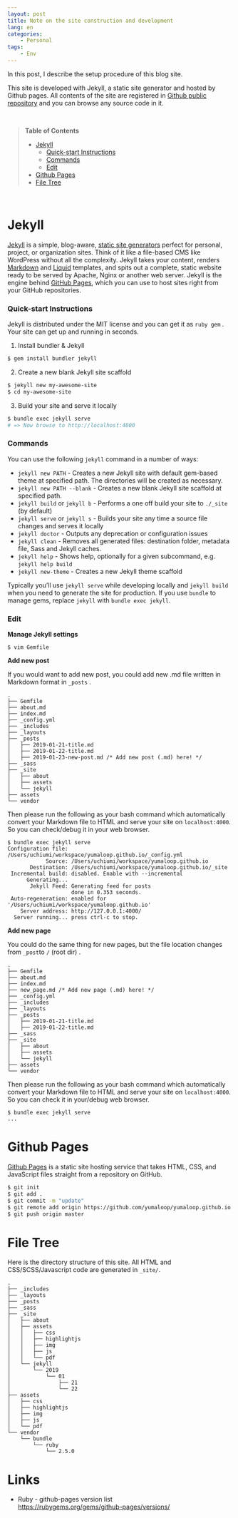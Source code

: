 ```yaml
---
layout: post
title: Note on the site construction and development
lang: en
categories:
    - Personal
tags:
    - Env
---
```


In this post, I describe the setup procedure of this blog site.

This site is developed with Jekyll, a static site generator and hosted by Github pages. All contents of the site are registered in [Github public repository](https://github.com/yumaloop/yumaloop.github.io) and you can browse any source code in it.



<br>

> **Table of Contents**
>
> - [Jekyll](#jekyll)
>     + [Quick-start Instructions](#quick-start-instructions)
>     + [Commands](#commands)
>     + [Edit](#edit)
> - [Github Pages](#github-pages)
> - [File Tree](#file-tree)

<br>



# Jekyll

[Jekyll](https://jekyllrb.com/) is a simple, blog-aware, [static site generators](https://www.staticgen.com/)  perfect for personal, project, or organization sites. Think of it like a file-based CMS like WordPress without all the complexity. Jekyll takes your content, renders [Markdown](https://daringfireball.net/projects/markdown/) and [Liquid](https://github.com/Shopify/liquid/wiki) templates, and spits out a complete, static website ready to be served by Apache, Nginx or another web server. Jekyll is the engine behind [GitHub Pages](http://pages.github.com/), which you can use to host sites right from your GitHub repositories.



### Quick-start Instructions

Jekyll is distributed under the MIT license and you can get it as `ruby gem` . Your site can get up and running in seconds.

1. Install bundler & Jekyll

```bash
$ gem install bundler jekyll
```

2. Create a new blank Jekyll site scaffold

```bash
$ jekyll new my-awesome-site
$ cd my-awesome-site
```

3. Build your site and serve it locally

```bash
$ bundle exec jekyll serve
# => Now browse to http://localhost:4000
```



### Commands

You can use the following `jekyll` command in a number of ways:

- `jekyll new PATH` - Creates a new Jekyll site with default gem-based theme at specified path. The directories will be created as necessary.
- `jekyll new PATH --blank` - Creates a new blank Jekyll site scaffold at specified path.
- `jekyll build` or `jekyll b` - Performs a one off build your site to `./_site` (by default)
- `jekyll serve` or `jekyll s` - Builds your site any time a source file changes and serves it locally
- `jekyll doctor` - Outputs any deprecation or configuration issues
- `jekyll clean` - Removes all generated files: destination folder, metadata file, Sass and Jekyll caches.
- `jekyll help` - Shows help, optionally for a given subcommand, e.g. `jekyll help build`
- `jekyll new-theme` - Creates a new Jekyll theme scaffold

Typically you’ll use `jekyll serve` while developing locally and `jekyll build` when you need to generate the site for production. If you use `bundle` to manage gems, replace `jekyll` with `bundle exec jekyll`.



### Edit

**Manage Jekyll settings**

```
$ vim Gemfile
```



**Add new post**

If you would want to add new post, you could add new .md file written in Markdown format in `_posts` .

```
.
├── Gemfile
├── about.md
├── index.md
├── _config.yml
├── _includes
├── _layouts
├── _posts
│   ├── 2019-01-21-title.md
│   ├── 2019-01-22-title.md
│   ├── 2019-01-23-new-post.md /* Add new post (.md) here! */
├── _sass
├── _site
│   ├── about
│   ├── assets
│   └── jekyll
├── assets
└── vendor
```

Then please run the following as your bash command which automatically convert your Markdown file to HTML and serve your site on `localhost:4000`. So you can check/debug it in your web browser.

```
$ bundle exec jekyll serve
Configuration file: /Users/uchiumi/workspace/yumaloop.github.io/_config.yml
            Source: /Users/uchiumi/workspace/yumaloop.github.io
       Destination: /Users/uchiumi/workspace/yumaloop.github.io/_site
 Incremental build: disabled. Enable with --incremental
      Generating... 
       Jekyll Feed: Generating feed for posts
                    done in 0.353 seconds.
 Auto-regeneration: enabled for '/Users/uchiumi/workspace/yumaloop.github.io'
    Server address: http://127.0.0.1:4000/
  Server running... press ctrl-c to stop.
```



**Add new page**

You could do the same thing for new pages, but the file location changes from `_post`to  `/` (root dir) .

```
.
├── Gemfile
├── about.md
├── index.md
├── new_page.md /* Add new page (.md) here! */
├── _config.yml
├── _includes
├── _layouts
├── _posts
│   ├── 2019-01-21-title.md
│   ├── 2019-01-22-title.md
├── _sass
├── _site
│   ├── about
│   ├── assets
│   └── jekyll
├── assets
└── vendor
```

Then please run the following as your bash command which automatically convert your Markdown file to HTML and serve your site on `localhost:4000`. So you can check it in your/debug web browser.

```
$ bundle exec jekyll serve
...
```





# Github Pages

[Github Pages](https://help.github.com/en/github/working-with-github-pages/about-github-pages) is a static site hosting service that takes HTML, CSS, and JavaScript files straight from a repository on GitHub.



```bash
$ git init
$ git add .
$ git commit -m "update"
$ git remote add origin https://github.com/yumaloop/yumaloop.github.io.git
$ git push origin master 
```







# File Tree

Here is the directory structure of this site. All HTML and CSS/SCSS/Javascript code are generated in `_site/`.

```
.
├── _includes
├── _layouts
├── _posts
├── _sass
├── _site
│   ├── about
│   ├── assets
│   │   ├── css
│   │   ├── highlightjs
│   │   ├── img
│   │   ├── js
│   │   └── pdf
│   └── jekyll
│       └── 2019
│           └── 01
│               ├── 21
│               └── 22
├── assets
│   ├── css
│   ├── highlightjs
│   ├── img
│   ├── js
│   └── pdf
└── vendor
    └── bundle
        └── ruby
            └── 2.5.0
```


# Links

- Ruby - github-pages version list<br>
https://rubygems.org/gems/github-pages/versions/






